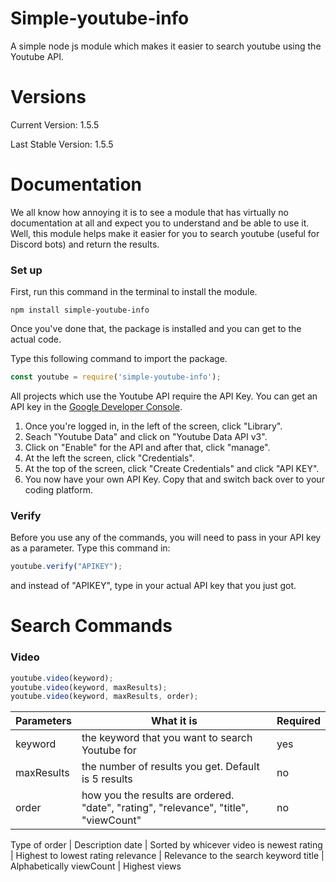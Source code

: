 # Simple-youtube-info

A simple node js module which makes it easier to search youtube using the Youtube API.


# Versions

Current Version: 1.5.5

Last Stable Version: 1.5.5


# Documentation

We all know how annoying it is to see a module that has virtually no documentation at all and expect you to understand and be able to use it. Well, this module helps make it easier for you to search youtube (useful for Discord bots) and return the results.


### Set up

First, run this command in the terminal to install the module.

```
npm install simple-youtube-info
```

Once you've done that, the package is installed and you can get to the actual code.

Type this following command to import the package.

```javascript
const youtube = require('simple-youtube-info');
```

All projects which use the Youtube API require the API Key. You can get an API key in the [Google Developer Console](https://console.developers.google.com/).

1. Once you're logged in, in the left of the screen, click "Library".
2. Seach "Youtube Data" and click on "Youtube Data API v3".
3. Click on "Enable" for the API and after that, click "manage".
4. At the left the screen, click "Credentials".
5. At the top of the screen, click "Create Credentials" and click "API KEY".
6. You now have your own API Key. Copy that and switch back over to your coding platform.


### Verify

Before you use any of the commands, you will need to pass in your API key as a parameter. Type this command in:

```javascript
youtube.verify("APIKEY");
```
and instead of "APIKEY", type in your actual API key that you just got.


# Search Commands

### Video

```javascript
youtube.video(keyword);
youtube.video(keyword, maxResults);
youtube.video(keyword, maxResults, order);
```

Parameters | What it is | Required
---------- | ---------- | --------
keyword | the keyword that you want to search Youtube for | yes
maxResults | the number of results you get. Default is 5 results | no
order | how you the results are ordered. "date", "rating", "relevance", "title", "viewCount" | no


Type of order | Description
date | Sorted by whicever video is newest
rating | Highest to lowest rating
relevance | Relevance to the search keyword
title | Alphabetically
viewCount | Highest views
